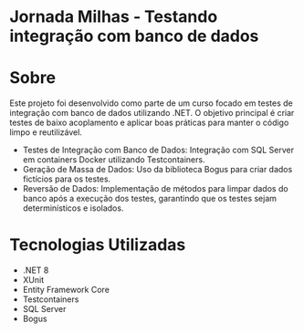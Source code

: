 # Jornada Milhas - Testando integração com banco de dados

# Sobre

Este projeto foi desenvolvido como parte de um curso focado em testes de integração com banco de dados utilizando .NET. O objetivo principal é criar testes de baixo acoplamento e aplicar boas práticas para manter o código limpo e reutilizável.

- Testes de Integração com Banco de Dados: Integração com SQL Server em containers Docker utilizando Testcontainers.
- Geração de Massa de Dados: Uso da biblioteca Bogus para criar dados fictícios para os testes.
- Reversão de Dados: Implementação de métodos para limpar dados do banco após a execução dos testes, garantindo que os testes sejam determinísticos e isolados.

# Tecnologias Utilizadas

- .NET 8
- XUnit
- Entity Framework Core
- Testcontainers
- SQL Server
- Bogus
